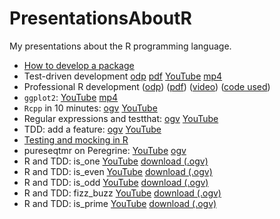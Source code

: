 # PresentationsAboutR

My presentations about the R programming language.

 * [How to develop a package](PackageDevelopment/README.md)
 * Test-driven development [odp](TestDrivenDevelopment/TestDrivenDevelopment.odp) [pdf](TestDrivenDevelopment.pdf) [YouTube](https://youtu.be/uU9e4nLfSu8) [mp4](TestDrivenDevelopment/tdd.mp4)
 * Professional R development ([odp](ProfessionalRdevelopment/ProfessionalRDevelopment.odp)) ([pdf](ProfessionalRDevelopment.pdf)) ([video](http://streaming3.service.rug.nl/p2gplayer/Player.aspx?id=c9GNy2)) ([code used](https://github.com/richelbilderbeek/prde))
 * `ggplot2`: [YouTube](https://youtu.be/bZYvmdJ-47A) [mp4](ggplot2/ggplot2.mp4)
 * `Rcpp` in 10 minutes: [ogv](http://richelbilderbeek.nl/rcpp.ogv) [YouTube](https://youtu.be/SgXVRHqh9l8)
 * Regular expressions and testthat: [ogv](http://richelbilderbeek.nl/06_regex_and_testthat.ogv) [YouTube](https://youtu.be/qKXl2gk_Z7U)
 * TDD: add a feature: [ogv](http://richelbilderbeek.nl/tdd_in_r_add_feature.ogv) [YouTube](https://youtu.be/Qn_UYBz9k2w)
 * [Testing and mocking in R](https://github.com/richelbilderbeek/testing_and_mocking_in_r) 
 * pureseqtmr on Peregrine: [YouTube](https://youtu.be/pLU94NXRFhw) [ogv](http://richelbilderbeek.nl/pureseqtmr_on_peregrine.ogv)
 * R and TDD: is_one [YouTube](https://youtu.be/IPGfW4lrxOc) [download (.ogv)](http://richelbilderbeek.nl/r_tdd_is_one.ogv)
 * R and TDD: is_even [YouTube](https://youtu.be/4NBsCis584U) [download (.ogv)](http://richelbilderbeek.nl/r_tdd_is_even.ogv)
 * R and TDD: is_odd [YouTube](https://youtu.be/Lah3fm3lUiA) [download (.ogv)](http://richelbilderbeek.nl/r_tdd_is_odd.ogv)
 * R and TDD: fizz_buzz [YouTube](https://youtu.be/e_ZIfLMgPVc) [download (.ogv)](http://richelbilderbeek.nl/r_tdd_fizz_buzz.ogv)
 * R and TDD: is_prime [YouTube](https://youtu.be/JtM_YSrbiek) [download (.ogv)](http://richelbilderbeek.nl/r_tdd_is_prime.ogv)

